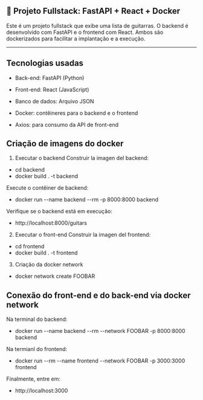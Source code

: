 ##  **📖 Projeto Fullstack: FastAPI + React + Docker**

Este é um projeto fullstack que exibe uma lista de guitarras. O backend é desenvolvido com FastAPI e o frontend com React. Ambos são dockerizados para facilitar a implantação e a execução.

---

## **Tecnologias usadas**
- Back-end: FastAPI (Python)

- Front-end: React (JavaScript)

- Banco de dados: Arquivo JSON

- Docker: contêineres para o backend e o frontend

- Axios: para consumo da API de front-end



## **Criação de imagens do docker**
1. Executar o backend
Construir la imagen del backend:
- cd backend
- docker build . -t backend

Execute o contêiner de backend:
- docker run --name backend --rm -p 8000:8000 backend

Verifique se o backend está em execução:
- http://localhost:8000/guitars

2. Executar o front-end
Construir la imagen del frontend:
- cd frontend
- docker build . -t frontend

3. Criação da docker network
- docker network create FOOBAR

## **Conexão do front-end e do back-end via docker network**
Na terminal do backend:
- docker run --name backend --rm --network FOOBAR -p 8000:8000 backend

Na termianl do frontend:
- docker run --rm --name frontend --network FOOBAR -p 3000:3000 frontend

Finalmente, entre em:
- http://localhost:3000


